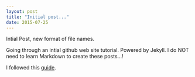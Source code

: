 ```yaml
---
layout: post
title: "Initial post..."
date: 2015-07-25
---
```


Intial Post, new format of file names.

Going through an intial github web site tutorial. Powered by Jekyll. I do NOT need to learn Markdown to create these posts…!

I followed this [guide](http://jmcglone.com/guides/github-pages/).
